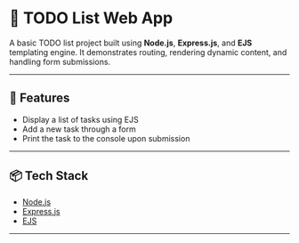 # 📝 TODO List Web App

A basic TODO list project built using **Node.js**, **Express.js**, and **EJS** templating engine. It demonstrates routing, rendering dynamic content, and handling form submissions.

---

## 📂 Features

- Display a list of tasks using EJS
- Add a new task through a form
- Print the task to the console upon submission

---

## 📦 Tech Stack

- [Node.js](https://nodejs.org/)
- [Express.js](https://expressjs.com/)
- [EJS](https://ejs.co/)

---


